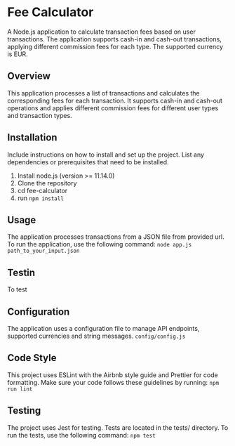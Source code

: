 # Fee Calculator

A Node.js application to calculate transaction fees based on user transactions. The application supports cash-in and cash-out transactions, applying different commission fees for each type. The supported currency is EUR.

## Overview

This application processes a list of transactions and calculates the corresponding fees for each transaction. It supports cash-in and cash-out operations and applies different commission fees for different user types and transaction types.

## Installation

Include instructions on how to install and set up the project. List any dependencies or prerequisites that need to be installed.

1. Install node.js (version >= 11.14.0)
2. Clone the repository
3. cd fee-calculator
4. run `npm install`

## Usage

The application processes transactions from a JSON file from provided url. To run the application, use the following command:
`node app.js path_to_your_input.json`

## Testin

To test

## Configuration

The application uses a configuration file to manage API endpoints, supported currencies and string messages.
`config/config.js`

## Code Style

This project uses ESLint with the Airbnb style guide and Prettier for code formatting. Make sure your code follows these guidelines by running:
`npm run lint`

## Testing

The project uses Jest for testing. Tests are located in the tests/ directory. To run the tests, use the following command:
`npm test`
